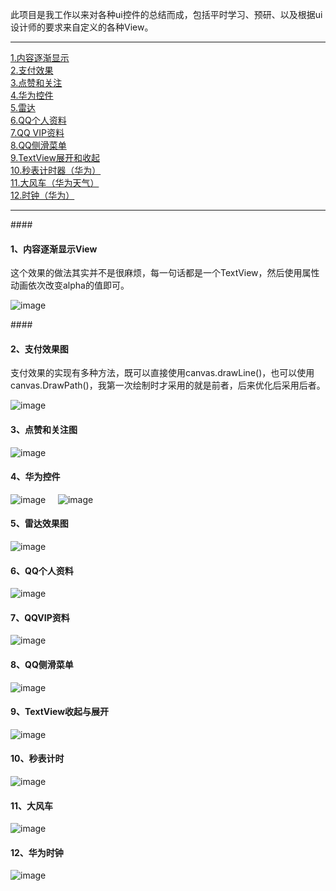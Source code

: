 此项目是我工作以来对各种ui控件的总结而成，包括平时学习、预研、以及根据ui设计师的要求来自定义的各种View。


---
[1.内容逐渐显示](#1) </br>
[2.支付效果](#2) </br>
[3.点赞和关注](#3) </br>
[4.华为控件](#4) </br>
[5.雷达](#5) </br>
[6.QQ个人资料](#6) </br>
[7.QQ VIP资料](#7) </br>
[8.QQ侧滑菜单](#8) </br>
[9.TextView展开和收起](#9) </br>
[10.秒表计时器（华为）](#10) </br>
[11.大风车（华为天气）](#11) </br>
[12.时钟（华为）](#12) </br>

---------------------

####<h4 id=1> 1、内容逐渐显示View</h4>
这个效果的做法其实并不是很麻烦，每一句话都是一个TextView，然后使用属性动画依次改变alpha的值即可。

![image](https://github.com/SunnyBoolean/GeoUiBox/blob/master/app/gif-images/%E5%86%85%E5%AE%B9%E9%80%90%E6%B8%90%E6%98%BE%E7%A4%BA.gif)

####<h4 id=2> 2、支付效果图</h4>
支付效果的实现有多种方法，既可以直接使用canvas.drawLine()，也可以使用canvas.DrawPath()，我第一次绘制时才采用的就是前者，后来优化后采用后者。

![image](https://github.com/SunnyBoolean/GeoUiBox/blob/master/app/gif-images/%E6%94%AF%E4%BB%98%E6%95%88%E6%9E%9C.gif)

#### <h4 id=3>3、点赞和关注图</h4>
![image](https://github.com/SunnyBoolean/GeoUiBox/blob/master/app/gif-images/%E7%82%B9%E8%B5%9E%E5%92%8C%E5%85%B3%E6%B3%A8.gif)

#### <h4 id=4> 4、华为控件</h4>
![image](https://github.com/SunnyBoolean/GeoUiBox/blob/master/app/gif-images/%E5%8D%8E%E4%B8%BA%E6%8E%A7%E4%BB%B61.gif)&nbsp;&nbsp;&nbsp;&nbsp;&nbsp;![image](https://github.com/SunnyBoolean/GeoUiBox/blob/master/app/gif-images/%E5%8D%8E%E4%B8%BA%E6%8E%A7%E4%BB%B62.gif)

#### <h4 id=5>5、雷达效果图</h4>
![image](https://github.com/SunnyBoolean/GeoUiBox/blob/master/app/gif-images/%E9%9B%B7%E8%BE%BE.gif)

#### <h4 id=6>6、QQ个人资料</h4>
![image](https://github.com/SunnyBoolean/GeoUiBox/blob/master/app/gif-images/qq%E4%B8%AA%E4%BA%BA%E8%B5%84%E6%96%99.gif)

#### <h4 id=7>7、QQVIP资料</h4>
![image](https://github.com/SunnyBoolean/GeoUiBox/blob/master/app/gif-images/qqvip%E7%95%8C%E9%9D%A2.gif)

#### <h4 id=8>8、QQ侧滑菜单</h4>
![image](https://github.com/SunnyBoolean/GeoUiBox/blob/master/app/gif-images/qq%E4%BE%A7%E6%BB%91%E6%95%88%E6%9E%9C.gif)

#### <h4 id=9>9、TextView收起与展开</h2>
![image](https://github.com/SunnyBoolean/GeoUiBox/blob/master/app/gif-images/%E6%94%B6%E8%B5%B7%E4%B8%8E%E5%B1%95%E5%BC%80.gif)

#### <h4 id=10>10、秒表计时</h4>
![image](https://github.com/SunnyBoolean/GeoUiBox/blob/master/app/gif-images/%E7%A7%92%E8%A1%A8%E8%AE%A1%E6%97%B6.gif)

#### <h4 id=11>11、大风车</h4>
![image](https://github.com/SunnyBoolean/GeoUiBox/blob/master/app/gif-images/%E5%A4%A7%E9%A3%8E%E8%BD%A6.gif)

#### <h4 id=12>12、华为时钟</h4>
![image](https://github.com/SunnyBoolean/GeoUiBox/blob/master/app/gif-images/%E6%97%B6%E9%92%9F.gif)
